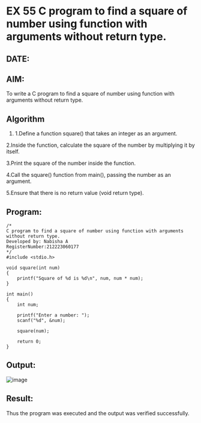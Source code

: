 # EX 55 C program to find a square of number using function with arguments without return type.
## DATE:
## AIM:
To write a C program to find a square of number using function with arguments without return type.

## Algorithm
1. 1.Define a function square() that takes an integer as an argument.

2.Inside the function, calculate the square of the number by multiplying it by itself.

3.Print the square of the number inside the function.

4.Call the square() function from main(), passing the number as an argument.

5.Ensure that there is no return value (void return type).

## Program:
```
/*
C program to find a square of number using function with arguments without return type.
Developed by: Nabisha A
RegisterNumber:212223060177  
*/
#include <stdio.h>

void square(int num)
{
    printf("Square of %d is %d\n", num, num * num);
}

int main()
{
    int num;

    printf("Enter a number: ");
    scanf("%d", &num);

    square(num);

    return 0;
}
```

## Output:

![image](https://github.com/user-attachments/assets/54a9d34b-4d75-4a6f-9d7e-8f20fefa6e9d)

## Result:
Thus the program was executed and the output was verified successfully.
